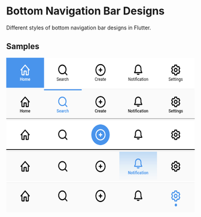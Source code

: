 # Bottom Navigation Bar Designs
Different styles of bottom navigation bar designs in Flutter.

## Samples
<img src='https://github.com/GitVNS/Bottom-navigation-bar-designs/blob/main/samples/1.png' height=80 width=600>
<img src='https://github.com/GitVNS/Bottom-navigation-bar-designs/blob/main/samples/2.png' height=80 width=600>
<img src='https://github.com/GitVNS/Bottom-navigation-bar-designs/blob/main/samples/3.png' height=80 width=600>
<img src='https://github.com/GitVNS/Bottom-navigation-bar-designs/blob/main/samples/4.png' height=80 width=600>
<img src='https://github.com/GitVNS/Bottom-navigation-bar-designs/blob/main/samples/5.png' height=80 width=600>
